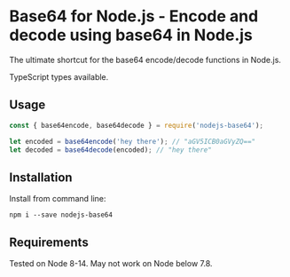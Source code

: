 # Base64 for Node.js - Encode and decode using base64 in Node.js #

The ultimate shortcut for the base64 encode/decode functions in Node.js.

TypeScript types available.

## Usage ##

```js
const { base64encode, base64decode } = require('nodejs-base64');

let encoded = base64encode('hey there'); // "aGV5ICB0aGVyZQ=="
let decoded = base64decode(encoded); // "hey there"
```

## Installation ##

Install from command line:

```
npm i --save nodejs-base64
```

## Requirements ##

Tested on Node 8-14. May not work on Node below 7.8.